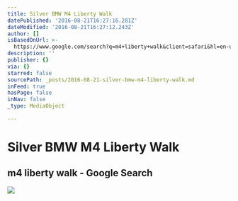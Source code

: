 ```yaml
---
title: Silver BMW M4 Liberty Walk
datePublished: '2016-08-21T16:27:16.281Z'
dateModified: '2016-08-21T16:27:12.243Z'
author: []
isBasedOnUrl: >-
  https://www.google.com/search?q=m4+liberty+walk&client=safari&hl=en-us&prmd=isvn&tbm=isch&tbo=u&source=univ&fir=CXtiVO-CqgsvpM%253A%252CPrRIkXvNQB5M9M%252C_%253BwYfGDmwWjhjkhM%253A%252C9AS2wej65DpPBM%252C_%253B2p0_guRUGI4YxM%253A%252CSxQg1YZxo3BPwM%252C_%253BWFVI6f3LGwb3cM%253A%252Cy6CuomiLO8w3RM%252C_%253BwArmc6B97fJq9M%253A%252CIZdJZ87KgxgkIM%252C_%253BUF5xGmGmik7LrM%253A%252CwO8_cM0e6pvZGM%252C_%253BI8FgwLDqkipgwM%253A%252C4EUERiTGMRjw3M%252C_%253BFbSj_Jvdp6CLNM%253A%252CSxQg1YZxo3BPwM%252C_%253BvNNSqSQQvkx1JM%253A%252CJGG_LsjtdHYm1M%252C_%253BNKS1wFZS02UFUM%253A%252CgSqlvPLiaC-_WM%252C_&usg=__D-hdzDW2DNCS8Yt-rDsmNjeHvKU%3D&sa=X&ved=0ahUKEwjK4pb79dLOAhWDGpQKHdXaAksQ7AkIMw&biw=1024&bih=672#imgdii=k6WJyB25UTVX4M%3A%3BQCfi7fGnZbY32M%3A%3BQCfi7fGnZbY32M%3A&imgrc=QCfi7fGnZbY32M%3A
description: ''
publisher: {}
via: {}
starred: false
sourcePath: _posts/2016-08-21-silver-bmw-m4-liberty-walk.md
inFeed: true
hasPage: false
inNav: false
_type: MediaObject

---
```

# Silver BMW M4 Liberty Walk

<article style=""><h1>m4 liberty walk - Google Search</h1><img src="https://encrypted-tbn0.gstatic.com/images?q=tbn:ANd9GcQRxW2BSgb6jqkWFZLqfj5k61UvRFpT9862Vq4NSxyD3PbVo67-jWyBR4Vm" /></article>